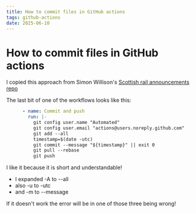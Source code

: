 ```yaml
---
title: How to commit files in GitHub actions
tags: github-actions
date: 2025-06-10
---
```

# How to commit files in GitHub actions

I copied this approach from Simon Willison's [Scottish rail announcements repo](https://github.com/simonw/scotrail-datasette)

The last bit of one of the workflows looks like this: 

```yaml
      - name: Commit and push
        run: |-
          git config user.name "Automated"
          git config user.email "actions@users.noreply.github.com"
          git add --all
          timestamp=$(date -utc)
          git commit --message "${timestamp}" || exit 0
          git pull --rebase
          git push
```

I like it because it is short and understandable!

- I expanded -A to --all
- also -u to -utc
- and -m to --message

If it doesn't work the error will be in one of those three being wrong!
